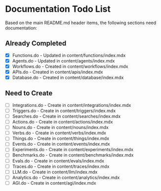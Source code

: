 # Documentation Todo List

Based on the main README.md header items, the following sections need documentation:

## Already Completed
- [x] Functions.do - Updated in content/functions/index.mdx
- [x] Agents.do - Updated in content/agents/index.mdx
- [x] Workflows.do - Created in content/workflows/index.mdx
- [x] APIs.do - Created in content/apis/index.mdx
- [x] Database.do - Created in content/database/index.mdx

## Need to Create
- [ ] Integrations.do - Create in content/integrations/index.mdx
- [ ] Triggers.do - Create in content/triggers/index.mdx
- [ ] Searches.do - Create in content/searches/index.mdx
- [ ] Actions.do - Create in content/actions/index.mdx
- [ ] Nouns.do - Create in content/nouns/index.mdx
- [ ] Verbs.do - Create in content/verbs/index.mdx
- [ ] Things.do - Create in content/things/index.mdx
- [ ] Events.do - Create in content/events/index.mdx
- [ ] Experiments.do - Create in content/experiments/index.mdx
- [ ] Benchmarks.do - Create in content/benchmarks/index.mdx
- [ ] Evals.do - Create in content/evals/index.mdx
- [ ] Traces.do - Create in content/traces/index.mdx
- [ ] LLM.do - Create in content/llm/index.mdx
- [ ] Analytics.do - Create in content/analytics/index.mdx
- [ ] AGI.do - Create in content/agi/index.mdx

